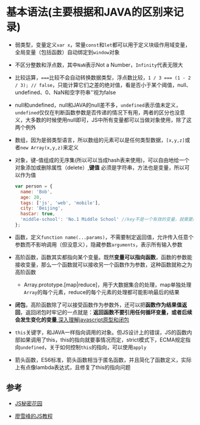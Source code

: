# 基本语法(主要根据和JAVA的区别来记录)

- 弱类型，变量定义`var x`，常量`const`和`let`都可以用于定义块级作用域变量，全局变量（包括函数）自动绑定到`window`对象

- 不区分整数和浮点数，其中`NaN`表示Not a Number，`Infinity`代表无限大

- 比较运算，`===`比较不会自动转换数据类型，浮点数比较，`1 / 3 === (1 - 2 / 3); // false`，只能计算它们之差的绝对值，看是否小于某个阈值，null、undefined、0、NaN和空字符串''视为false

- null和undefined，null和JAVA的null差不多，`undefined`表示值未定义，`undefined`仅仅在判断函数参数是否传递的情况下有用，两者的区分也没意义，大多数的时候使用null即可，JS中所有变量都可以当做对象使用，除了这两个例外

- 数组，因为是弱类型语言，所以数组的元素可以是任何类型数据，`[x,y,z]`或者`new Array(x,y,z)`来定义

- 对象，键-值组成的无序集(所以可以当成hash表来使用)，可以自由地给一个对象添加或删除属性（delete）,**键值** 必须是字符串，方法也是变量，所以可以作为值

  ```javascript
  var person = {
    name: 'Bob',
    age: 20,
    tags: ['js', 'web', 'mobile'],
    city: 'Beijing',
    hasCar: true,
    'middle-school': 'No.1 Middle School' //key不是一个有效的变量，就需要用''括起来，且需用['xxx']来访问
  };
  ```

- 函数，定义`function name(...params)`，不需要制定返回值，允许传入任意个参数而不影响调用（但没意义），隐藏参数`arguments`，表示所有输入参数

- 高阶函数，函数其实都指向某个变量。既然**变量可以指向函数**，函数的参数能接收变量，那么一个函数就可以接收另一个函数作为参数，这种函数就称之为高阶函数

  - Array.prototype.[map|reduce]，用于大数据集合的处理，map单独处理`Array`的每个元素，reduce的每个元素的处理都可能影响最后的结果

- **闭包**，高阶函数除了可以接受函数作为参数外，还可以把**函数作为结果值返回**，返回闭包时牢记的一点就是：**返回函数不要引用任何循环变量，或者后续会发生变化的变量**,[深入理解javascript原型和闭包](http://www.cnblogs.com/wangfupeng1988/p/3977924.html)

- `this`关键字，和JAVA一样指向调用的对象。但JS设计上的错误，JS的函数内部如果调用了this，this的指向就要事情况而定，strict模式下，ECMA规定指向`undefined`，关于如何控制`this`的指向，可以使用`apply`

- 箭头函数，ES6标准，箭头函数相当于匿名函数，并且简化了函数定义，实际上有点像lambda表达式，且修复了this的指向问题

## 参考

- [JS秘密花园](https://bonsaiden.github.io/JavaScript-Garden/zh/)

- [廖雪峰的JS教程](http://www.liaoxuefeng.com/wiki/001434446689867b27157e896e74d51a89c25cc8b43bdb3000)
